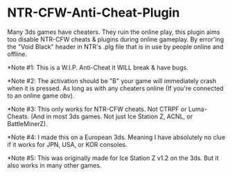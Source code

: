 # NTR-CFW-Anti-Cheat-Plugin
Many 3ds games have cheaters. They ruin the online play, this plugin aims too disable NTR-CFW cheats & plugins during online gameplay. By error'ing the "Void Black" header in NTR's .plg file that is in use by people online and offline.


*Note #1: This is a W.I.P. Anti-Cheat it WILL break & have bugs.

*Note #2: The activation should be "B" your game will immediately crash when it is pressed. As long as with any cheaters online (If you're connected to an online game obv).

*Note #3: This only works for NTR-CFW cheats. Not CTRPF or Luma-Cheats. (And in most 3ds games. Not just Ice Station Z, ACNL, or BattleMinerZ).

*Note #4: I made this on a European 3ds. Meaning I have absolutely no clue if it works for JPN, USA, or KOR consoles.

*Note #5: This was originally made for Ice Station Z v1.2 on the 3ds. But it also works in many other games.
